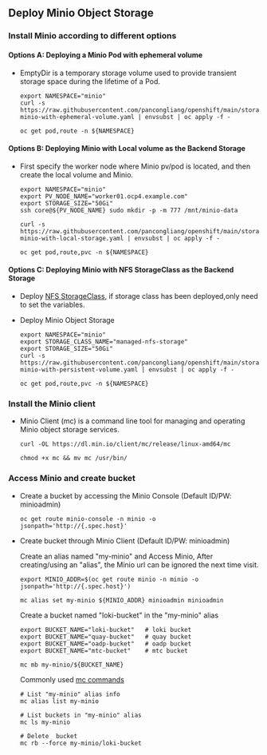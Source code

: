 ## Deploy Minio Object Storage

### Install Minio according to different options

#### Options A: Deploying a Minio Pod with ephemeral volume

* EmptyDir is a temporary storage volume used to provide transient storage space during the lifetime of a Pod.  

  ```
  export NAMESPACE="minio"
  curl -s https://raw.githubusercontent.com/pancongliang/openshift/main/storage/minio/deploy-minio-with-ephemeral-volume.yaml | envsubst | oc apply -f -
  
  oc get pod,route -n ${NAMESPACE}
  ```

#### Options B: Deploying Minio with Local volume as the Backend Storage

* First specify the worker node where Minio pv/pod is located, and then create the local volume and Minio.

  ```
  export NAMESPACE="minio"
  export PV_NODE_NAME="worker01.ocp4.example.com"
  export STORAGE_SIZE="50Gi"
  ssh core@${PV_NODE_NAME} sudo mkdir -p -m 777 /mnt/minio-data

  curl -s https://raw.githubusercontent.com/pancongliang/openshift/main/storage/minio/deploy-minio-with-local-storage.yaml | envsubst | oc apply -f -

  oc get pod,route,pvc -n ${NAMESPACE}
  ```

#### Options C: Deploying Minio with NFS StorageClass as the Backend Storage

* Deploy [NFS StorageClass](https://github.com/pancongliang/openshift/blob/main/storage/nfs-storageclass/readme.md), if storage class has been deployed,only need to set the variables.

* Deploy Minio Object Storage

  ```
  export NAMESPACE="minio"
  export STORAGE_CLASS_NAME="managed-nfs-storage"
  export STORAGE_SIZE="50Gi"
  curl -s https://raw.githubusercontent.com/pancongliang/openshift/main/storage/minio/deploy-minio-with-persistent-volume.yaml | envsubst | oc apply -f -

  oc get pod,route,pvc -n ${NAMESPACE}
  ```

### Install the Minio client

* Minio Client (mc) is a command line tool for managing and operating Minio object storage services.

  ```
  curl -OL https://dl.min.io/client/mc/release/linux-amd64/mc

  chmod +x mc && mv mc /usr/bin/
  ```

### Access Minio and create bucket

* Create a bucket by accessing the Minio Console (Default ID/PW: minioadmin)
 
  ```
  oc get route minio-console -n minio -o jsonpath='http://{.spec.host}'
  ```

* Create bucket through Minio Client (Default ID/PW: minioadmin)
  
  Create an alias named "my-minio" and Access Minio, After creating/using an "alias", the Minio url can be ignored the next time visit.
  ```    
  export MINIO_ADDR=$(oc get route minio -n minio -o jsonpath='http://{.spec.host}')
  
  mc alias set my-minio ${MINIO_ADDR} minioadmin minioadmin
  ``` 
  Create a bucket named "loki-bucket" in the "my-minio" alias
  ```
  export BUCKET_NAME="loki-bucket"   # loki bucket
  export BUCKET_NAME="quay-bucket"   # quay bucket
  export BUCKET_NAME="oadp-bucket"   # oadp bucket
  export BUCKET_NAME="mtc-bucket"    # mtc bucket
  
  mc mb my-minio/${BUCKET_NAME}
  ```
  Commonly used [mc commands](https://min.io/docs/minio/linux/reference/minio-mc.html?ref=docs#command-quick-reference)
  ```
  # List "my-minio" alias info
  mc alias list my-minio

  # List buckets in "my-minio" alias
  mc ls my-minio

  # Delete  bucket
  mc rb --force my-minio/loki-bucket
  ```  
